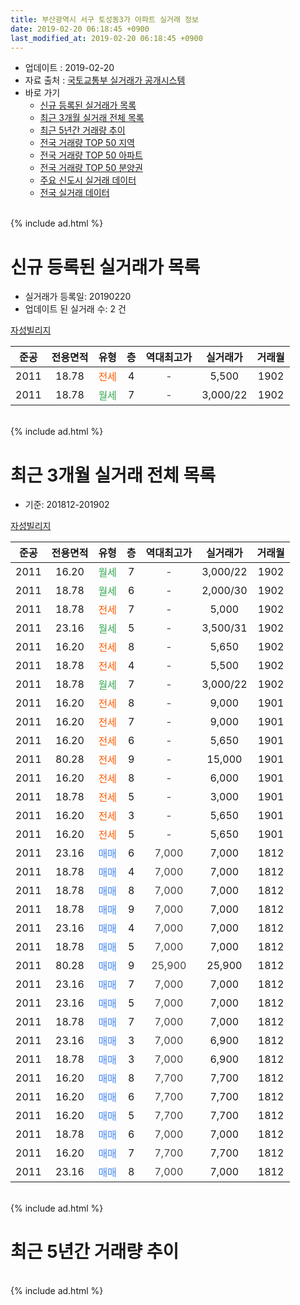 ```yaml
---
title: 부산광역시 서구 토성동3가 아파트 실거래 정보
date: 2019-02-20 06:18:45 +0900
last_modified_at: 2019-02-20 06:18:45 +0900
---
```


* 업데이트 : 2019-02-20
* 자료 출처 : [국토교통부 실거래가 공개시스템](http://rt.molit.go.kr)
* 바로 가기
    * [신규 등록된 실거래가 목록](#신규-등록된-실거래가-목록)
    * [최근 3개월 실거래 전체 목록](#최근-3개월-실거래-전체-목록)
    * [최근 5년간 거래량 추이](#최근-5년간-거래량-추이)
    * [전국 거래량 TOP 50 지역](https://inasie.github.io/apt-trade-info/최근-3개월-전국에서-가장-거래가-많이-발생한-지역)
    * [전국 거래량 TOP 50 아파트](https://inasie.github.io/apt-trade-info/최근-3개월-전국에서-가장-거래가-많이-발생한-아파트)
    * [전국 거래량 TOP 50 분양권](https://inasie.github.io/apt-trade-info/최근-3개월-전국에서-가장-거래가-많이-발생한-분양권)
    * [주요 신도시 실거래 데이터](https://inasie.github.io/apt-trade-info/주요-신도시)
    * [전국 실거래 데이터](https://inasie.github.io/apt-trade-info/전국)
<br>
{% include ad.html %}
<br>

# 신규 등록된 실거래가 목록
* 실거래가 등록일: 20190220
* 업데이트 된 실거래 수: 2 건


[자성빌리지](https://search.naver.com/search.naver?query=%EB%B6%80%EC%82%B0%EA%B4%91%EC%97%AD%EC%8B%9C+%EC%84%9C%EA%B5%AC+%ED%86%A0%EC%84%B1%EB%8F%993%EA%B0%80+%EC%9E%90%EC%84%B1%EB%B9%8C%EB%A6%AC%EC%A7%80)

|준공|전용면적|유형|층|역대최고가|실거래가|거래월|
|:---:|:---:|:---:|:---:|:---:|:---:|:---:|
|2011|18.78|<span style="color:#ff5a00">전세</span>|4|<span style="color:#444444">-</span>|5,500|1902|
|2011|18.78|<span style="color:#34a853">월세</span>|7|<span style="color:#444444">-</span>|3,000/22|1902|


<br>
{% include ad.html %}
<br>

# 최근 3개월 실거래 전체 목록
* 기준: 201812-201902


[자성빌리지](https://search.naver.com/search.naver?query=%EB%B6%80%EC%82%B0%EA%B4%91%EC%97%AD%EC%8B%9C+%EC%84%9C%EA%B5%AC+%ED%86%A0%EC%84%B1%EB%8F%993%EA%B0%80+%EC%9E%90%EC%84%B1%EB%B9%8C%EB%A6%AC%EC%A7%80)

|준공|전용면적|유형|층|역대최고가|실거래가|거래월|
|:---:|:---:|:---:|:---:|:---:|:---:|:---:|
|2011|16.20|<span style="color:#34a853">월세</span>|7|<span style="color:#444444">-</span>|3,000/22|1902|
|2011|18.78|<span style="color:#34a853">월세</span>|6|<span style="color:#444444">-</span>|2,000/30|1902|
|2011|18.78|<span style="color:#ff5a00">전세</span>|7|<span style="color:#444444">-</span>|5,000|1902|
|2011|23.16|<span style="color:#34a853">월세</span>|5|<span style="color:#444444">-</span>|3,500/31|1902|
|2011|16.20|<span style="color:#ff5a00">전세</span>|8|<span style="color:#444444">-</span>|5,650|1902|
|2011|18.78|<span style="color:#ff5a00">전세</span>|4|<span style="color:#444444">-</span>|5,500|1902|
|2011|18.78|<span style="color:#34a853">월세</span>|7|<span style="color:#444444">-</span>|3,000/22|1902|
|2011|16.20|<span style="color:#ff5a00">전세</span>|8|<span style="color:#444444">-</span>|9,000|1901|
|2011|16.20|<span style="color:#ff5a00">전세</span>|7|<span style="color:#444444">-</span>|9,000|1901|
|2011|16.20|<span style="color:#ff5a00">전세</span>|6|<span style="color:#444444">-</span>|5,650|1901|
|2011|80.28|<span style="color:#ff5a00">전세</span>|9|<span style="color:#444444">-</span>|15,000|1901|
|2011|16.20|<span style="color:#ff5a00">전세</span>|8|<span style="color:#444444">-</span>|6,000|1901|
|2011|18.78|<span style="color:#ff5a00">전세</span>|5|<span style="color:#444444">-</span>|3,000|1901|
|2011|16.20|<span style="color:#ff5a00">전세</span>|3|<span style="color:#444444">-</span>|5,650|1901|
|2011|16.20|<span style="color:#ff5a00">전세</span>|5|<span style="color:#444444">-</span>|5,650|1901|
|2011|23.16|<span style="color:#4285f3">매매</span>|6|<span style="color:#444444">7,000</span>|7,000|1812|
|2011|18.78|<span style="color:#4285f3">매매</span>|4|<span style="color:#444444">7,000</span>|7,000|1812|
|2011|18.78|<span style="color:#4285f3">매매</span>|8|<span style="color:#444444">7,000</span>|7,000|1812|
|2011|18.78|<span style="color:#4285f3">매매</span>|9|<span style="color:#444444">7,000</span>|7,000|1812|
|2011|23.16|<span style="color:#4285f3">매매</span>|4|<span style="color:#444444">7,000</span>|7,000|1812|
|2011|18.78|<span style="color:#4285f3">매매</span>|5|<span style="color:#444444">7,000</span>|7,000|1812|
|2011|80.28|<span style="color:#4285f3">매매</span>|9|<span style="color:#444444">25,900</span>|25,900|1812|
|2011|23.16|<span style="color:#4285f3">매매</span>|7|<span style="color:#444444">7,000</span>|7,000|1812|
|2011|23.16|<span style="color:#4285f3">매매</span>|5|<span style="color:#444444">7,000</span>|7,000|1812|
|2011|18.78|<span style="color:#4285f3">매매</span>|7|<span style="color:#444444">7,000</span>|7,000|1812|
|2011|23.16|<span style="color:#4285f3">매매</span>|3|<span style="color:#444444">7,000</span>|6,900|1812|
|2011|18.78|<span style="color:#4285f3">매매</span>|3|<span style="color:#444444">7,000</span>|6,900|1812|
|2011|16.20|<span style="color:#4285f3">매매</span>|8|<span style="color:#444444">7,700</span>|7,700|1812|
|2011|16.20|<span style="color:#4285f3">매매</span>|6|<span style="color:#444444">7,700</span>|7,700|1812|
|2011|16.20|<span style="color:#4285f3">매매</span>|5|<span style="color:#444444">7,700</span>|7,700|1812|
|2011|18.78|<span style="color:#4285f3">매매</span>|6|<span style="color:#444444">7,000</span>|7,000|1812|
|2011|16.20|<span style="color:#4285f3">매매</span>|7|<span style="color:#444444">7,700</span>|7,700|1812|
|2011|23.16|<span style="color:#4285f3">매매</span>|8|<span style="color:#444444">7,000</span>|7,000|1812|


<br>
{% include ad.html %}
<br>

# 최근 5년간 거래량 추이


<div style="width:100%;">
    <canvas id="deal_progress" height="200"></canvas>
</div>

<script>
new Chart(document.getElementById("deal_progress"), {
    type: 'line',
    data: {
        labels: ['201402','201403','201404','201405','201406','201407','201408','201409','201410','201411','201412','201501','201502','201503','201504','201505','201506','201507','201508','201509','201510','201511','201512','201601','201602','201603','201604','201605','201606','201607','201608','201609','201610','201611','201612','201701','201702','201703','201704','201705','201706','201707','201708','201709','201710','201711','201712','201801','201802','201803','201804','201805','201806','201807','201808','201809','201810','201811','201812','201901','201902'],
        datasets: [{
            label: '매매',
            pointRadius: 1,
            data: [0, 0, 0, 0, 0, 1, 0, 1, 0, 0, 1, 0, 0, 2, 1, 1, 1, 0, 1, 2, 1, 0, 0, 1, 1, 0, 1, 0, 1, 1, 2, 1, 0, 1, 0, 0, 0, 0, 0, 0, 0, 0, 0, 0, 0, 0, 0, 0, 0, 1, 0, 0, 0, 0, 0, 1, 1, 1, 18, 0, 0],
            borderColor: "rgba(255, 201, 14, 1)",
            backgroundColor: "rgba(255, 201, 14, 0.5)",
            fill: false,
            lineTension: 0
        },{
            label: '전월세',
            pointRadius: 1,
            data: [4, 1, 1, 0, 0, 1, 0, 0, 0, 1, 0, 4, 2, 2, 0, 0, 1, 0, 0, 0, 2, 1, 2, 1, 2, 0, 0, 1, 0, 0, 1, 0, 1, 0, 0, 1, 0, 0, 0, 1, 0, 2, 0, 1, 0, 0, 0, 4, 2, 1, 4, 0, 0, 1, 1, 0, 0, 1, 0, 8, 7],
            borderColor: "rgba(0, 141, 185, 1)",
            backgroundColor: "rgba(0, 141, 185, 0.5)",
            fill: false,
            lineTension: 0
        }
        ]
    },
    options: {
        responsive: true,
        title: {
            display: false
        },
        tooltips: {
            mode: 'index',
            intersect: false
        },
        hover: {
            mode: 'nearest',
            intersect: true
        },
        scales: {
            xAxes: [{
                display: true,
                scaleLabel: {
                    display: true,
                    labelString: '년/월'
                }
            }],
            yAxes: [{
                display: true,
                ticks: {
                    suggestedMin: 0,
                },
                scaleLabel: {
                    display: true,
                    labelString: '실거래 수'
                }
            }]
        }
    }
});

</script>


<br>
{% include ad.html %}
<br>


